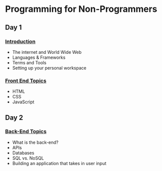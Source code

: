 # Programming for Non-Programmers

## Day 1
### [Introduction](indtroduction.md)
- The internet and World Wide Web
- Languages & Frameworks
- Terms and Tools
- Setting up your personal workspace

### [Front End Topics](front_end.md)
- HTML
- CSS
- JavaScript

## Day 2
### [Back-End Topics](back_end.md)
- What is the back-end?
- APIs
- Databases
- SQL vs. NoSQL
- Building an application that takes in user input
